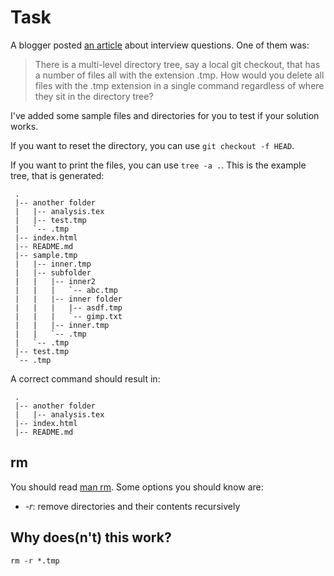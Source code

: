 Task
====

A blogger posted [an article](http://stu.mp/2012/10/my-patent-pending-3-question-technical-interview.html)
about interview questions. One of them was:

> There is a multi-level directory tree, say a local git checkout, 
> that has a number of files all with the extension .tmp. How would 
> you delete all files with the .tmp extension in a single command 
> regardless of where they sit in the directory tree?

I've added some sample files and directories for you to test if 
your solution works.

If you want to reset the directory, you can use `git checkout -f HEAD`.

If you want to print the files, you can use `tree -a .`. This is the
example tree, that is generated:

```
 .
 |-- another folder
 |   |-- analysis.tex
 |   |-- test.tmp
 |   `-- .tmp
 |-- index.html
 |-- README.md
 |-- sample.tmp
 |   |-- inner.tmp
 |   |-- subfolder
 |   |   |-- inner2
 |   |   |   `-- abc.tmp
 |   |   |-- inner folder
 |   |   |   |-- asdf.tmp
 |   |   |   `-- gimp.txt
 |   |   |-- inner.tmp
 |   |   `-- .tmp
 |   `-- .tmp
 |-- test.tmp
 `-- .tmp 
```

A correct command should result in:

```
 .
 |-- another folder
 |   |-- analysis.tex
 |-- index.html
 |-- README.md
```

rm
--
You should read [man rm](http://unixhelp.ed.ac.uk/CGI/man-cgi?rm).
Some options you should know are:

* *-r*: remove directories and their contents recursively


Why does(n't) this work?
------------------------
`rm -r *.tmp`

